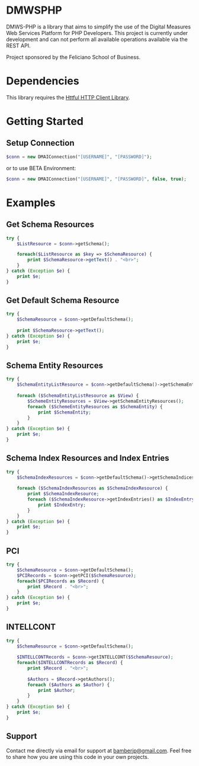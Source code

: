 # DMWSPHP
DMWS-PHP is a library that aims to simplify the use of the Digital Measures Web Services Platform for PHP Developers. This project is currently under development and can not perform all available operations available via the REST API.

Project sponsored by the Feliciano School of Business.

# Dependencies
This library requires the [Httful HTTP Client Library](https://github.com/nategood/httpful).

# Getting Started

## Setup Connection

```php
$conn = new DMAIConnection("[USERNAME]", "[PASSWORD]");
```

or to use BETA Environment:

```php
$conn = new DMAIConnection("[USERNAME]", "[PASSWORD]", false, true);
```
# Examples

## Get Schema Resources

```php
try {
	$ListResource = $conn->getSchema();

	foreach($ListResource as $key => $SchemaResource) {
		print $SchemaResource->getText() . "<br>";
	}
} catch (Exception $e) {
	print $e;
}
```

## Get Default Schema Resource

```php
try {
	$SchemaResource = $conn->getDefaultSchema();
		
	print $SchemaResource->getText();
} catch (Exception $e) {
	print $e;
}
```

## Schema Entity Resources

```php
try {
	$SchemaEntityListResource = $conn->getDefaultSchema()->getSchemaEntities();
		
	foreach ($SchemaEntityListResource as $View) {
		$SchemeEntityResources = $View->getSchemaEntityResources();
		foreach ($SchemeEntityResources as $SchemaEntity) {
			print $SchemaEntity;
		}
	}
} catch (Exception $e) {
	print $e;
}
```

## Schema Index Resources and Index Entries

```php
try {
	$SchemaIndexResources = $conn->getDefaultSchema()->getSchemaIndices();
		
	foreach ($SchemaIndexResources as $SchemaIndexResource) {
		print $SchemaIndexResource;
		foreach ($SchemaIndexResource->getIndexEntries() as $IndexEntry) {
			print $IndexEntry;
		}
	}
} catch (Exception $e) {
	print $e;
}
```

## PCI

```php
try {
	$SchemaResource = $conn->getDefaultSchema();
	$PCIRecords = $conn->getPCI($SchemaResource);
	foreach($PCIRecords as $Record) {
		print $Record . "<br>";
	}
} catch (Exception $e) {
	print $e;
}
```

## INTELLCONT

```php
try {
	$SchemaResource = $conn->getDefaultSchema();
		
	$INTELLCONTRecords = $conn->getINTELLCONT($SchemaResource);
	foreach($INTELLCONTRecords as $Record) {
		print $Record . "<br>";
			
		$Authors = $Record->getAuthors();
		foreach ($Authors as $Author) {
			print $Author;
		}
	}
} catch (Exception $e) {
	print $e;
}
```

## Support

Contact me directly via email for support at [bamberjp@gmail.com](mailto:bamberjp@gmail.com). Feel free to share how you are using this code in your own projects.
